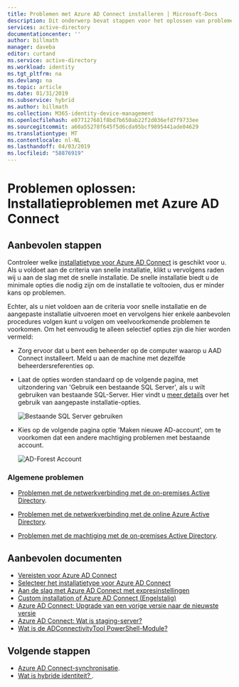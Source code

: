 ```yaml
---
title: Problemen met Azure AD Connect installeren | Microsoft-Docs
description: Dit onderwerp bevat stappen voor het oplossen van problemen met Azure AD Connect installeert.
services: active-directory
documentationcenter: ''
author: billmath
manager: daveba
editor: curtand
ms.service: active-directory
ms.workload: identity
ms.tgt_pltfrm: na
ms.devlang: na
ms.topic: article
ms.date: 01/31/2019
ms.subservice: hybrid
ms.author: billmath
ms.collection: M365-identity-device-management
ms.openlocfilehash: e077127681f8bd7b650ab22f2d036efd7f9733ee
ms.sourcegitcommit: a60a55278f645f5d6cda95bcf9895441ade04629
ms.translationtype: MT
ms.contentlocale: nl-NL
ms.lasthandoff: 04/03/2019
ms.locfileid: "58876919"
---
```

# <a name="troubleshoot-azure-ad-connect-install-issues"></a>Problemen oplossen: Installatieproblemen met Azure AD Connect

## **<a name="recommended-steps"></a>Aanbevolen stappen**
Controleer welke [installatietype voor Azure AD Connect](https://docs.microsoft.com/azure/active-directory/hybrid/how-to-connect-install-select-installation) is geschikt voor u. Als u voldoet aan de criteria van snelle installatie, klikt u vervolgens raden wij u aan de slag met de snelle installatie. De snelle installatie biedt u de minimale opties die nodig zijn om de installatie te voltooien, dus er minder kans op problemen. 

Echter, als u niet voldoen aan de criteria voor snelle installatie en de aangepaste installatie uitvoeren moet en vervolgens hier enkele aanbevolen procedures volgen kunt u volgen om veelvoorkomende problemen te voorkomen. Om het eenvoudig te alleen selectief opties zijn die hier worden vermeld:

* Zorg ervoor dat u bent een beheerder op de computer waarop u AAD Connect installeert. Meld u aan de machine met dezelfde beheerdersreferenties op.

* Laat de opties worden standaard op de volgende pagina, met uitzondering van 'Gebruik een bestaande SQL Server', als u wilt gebruiken van bestaande SQL-Server. Hier vindt u [meer details](https://docs.microsoft.com/azure/active-directory/hybrid/how-to-connect-install-custom) over het gebruik van aangepaste installatie-opties. 

    ![Bestaande SQL Server gebruiken](media/tshoot-connect-install-issues/tshoot-connect-install-issues/useexistingsqlserver.png)

* Kies op de volgende pagina optie 'Maken nieuwe AD-account', om te voorkomen dat een andere machtiging problemen met bestaande account.

    ![AD-Forest Account](media/tshoot-connect-install-issues/tshoot-connect-install-issues/createnewaccount.png)

### **<a name="common-issues"></a>Algemene problemen**

* [Problemen met de netwerkverbinding met de on-premises Active Directory](https://docs.microsoft.com/azure/active-directory/hybrid/reference-connect-adconnectivitytools).

* [Problemen met de netwerkverbinding met de online Azure Active Directory](https://docs.microsoft.com/azure/active-directory/hybrid/tshoot-connect-connectivity).

* [Problemen met de machtiging met de on-premises Active Directory](https://docs.microsoft.com/azure/active-directory/hybrid/how-to-connect-configure-ad-ds-connector-account).

## **<a name="recommended-documents"></a>Aanbevolen documenten**
* [Vereisten voor Azure AD Connect](https://docs.microsoft.com/azure/active-directory/hybrid/how-to-connect-install-prerequisites)
* [Selecteer het installatietype voor Azure AD Connect](https://docs.microsoft.com/azure/active-directory/hybrid/how-to-connect-install-select-installation)
* [Aan de slag met Azure AD Connect met expresinstellingen](https://docs.microsoft.com/azure/active-directory/hybrid/how-to-connect-install-express)
* [Custom installation of Azure AD Connect (Engelstalig)](https://docs.microsoft.com/azure/active-directory/hybrid/how-to-connect-install-custom)
* [Azure AD Connect: Upgrade van een vorige versie naar de nieuwste versie](https://docs.microsoft.com/azure/active-directory/hybrid/how-to-upgrade-previous-version)
* [Azure AD Connect: Wat is staging-server?](https://docs.microsoft.com/azure/active-directory/hybrid/plan-connect-topologies#staging-server)
* [Wat is de ADConnectivityTool PowerShell-Module?](https://docs.microsoft.com/azure/active-directory/hybrid/how-to-connect-adconnectivitytools)

## <a name="next-steps"></a>Volgende stappen
- [Azure AD Connect-synchronisatie](how-to-connect-sync-whatis.md).
- [Wat is hybride identiteit? ](whatis-hybrid-identity.md).





